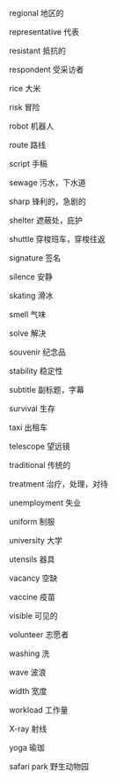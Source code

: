 regional        地区的

representative  代表

resistant       抵抗的

respondent      受采访者

rice            大米

risk            冒险

robot           机器人

route           路线

script          手稿

sewage          污水，下水道

sharp           锋利的，急剧的

shelter         遮蔽处，庇护

shuttle         穿梭班车，穿梭往返

signature       签名

silence         安静

skating         滑冰

smell           气味

solve           解决

souvenir        纪念品

stability       稳定性

subtitle        副标题，字幕

survival        生存

taxi            出租车

telescope       望远镜

traditional     传统的

treatment       治疗，处理，对待

unemployment    失业

uniform         制服

university      大学

utensils        器具

vacancy         空缺

vaccine         疫苗

visible         可见的

volunteer       志愿者

washing         洗

wave            波浪

width           宽度

workload        工作量

X-ray           射线

yoga            瑜珈

safari park     野生动物园

